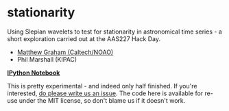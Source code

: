 # stationarity

Using Slepian wavelets to test for stationarity in astronomical time series - a short exploration carried out at the AAS227 Hack Day.

* [Matthew Graham (Caltech/NOAO)](https://github.com/drphilmarshall/FuzzyBlobs/issues/new?body=@doccosmos)
* Phil Marshall (KIPAC)

**[IPython Notebook](blob/master/Testing%20for%20stationarity%20using%20Slepian%20wavelets.ipynb)**

This is pretty experimental - and indeed only half finished. If you're interested, [do please write us an issue](https://github.com/doccosmos/stationarity/issues/new?body=@doccosmos). The code here is available for re-use under the MIT license, so don't blame us if it doesn't work.
